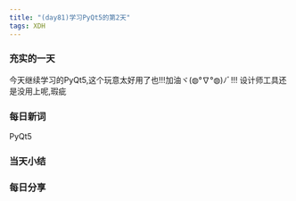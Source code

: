 ```yaml
---  
title: "(day81)学习PyQt5的第2天"   
tags: XDH    
---  
```


### 充实的一天

今天继续学习的PyQt5,这个玩意太好用了也!!!加油ヾ(◍°∇°◍)ﾉﾞ!!!
设计师工具还是没用上呢,瑕疵

### 每日新词

PyQt5
### 当天小结


### 每日分享
